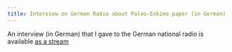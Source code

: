 ```yaml
---
title: Interview on German Radio about Paleo-Eskimo paper (in German)
---
```


An interview (in German) that I gave to the German national radio is available [as a stream](https://www.deutschlandfunk.de/amerikanische-ureinwohner-das-erbe-der-palaeo-eskimos.676.de.html?dram:article_id=450736)